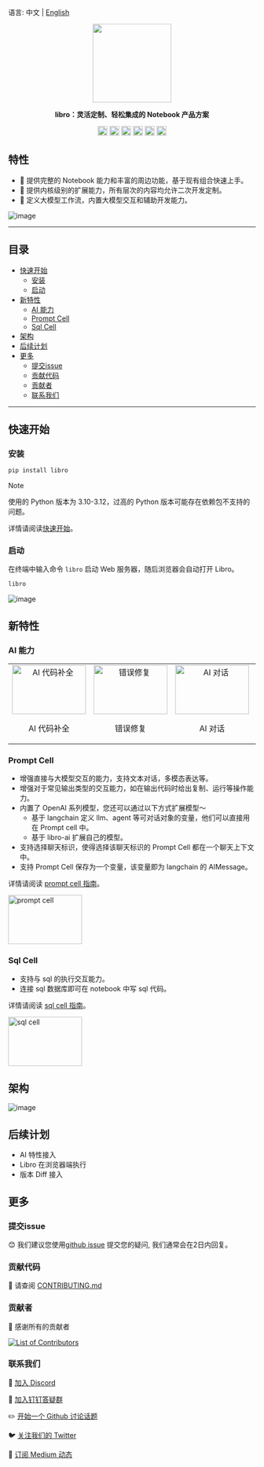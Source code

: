 语言: 中文 | [English](./README.md)

<p align="center"><img src="https://raw.githubusercontent.com/wiki/difizen/libro/assets/libro-text.svg" width="160" /></p>
<p align="center"><strong>libro：灵活定制、轻松集成的 Notebook 产品方案</strong></p>

<p align="center">
<a href="https://github.com/difizen/libro/actions/workflows/ci.yml"><img src="https://img.shields.io/github/actions/workflow/status/difizen/libro/ci.yml?branch=main&style=for-the-badge&logo=github" alt="Code: CI" style="max-width: 100%;" height="20px"></a>
<a href="/LICENSE"><img src="https://img.shields.io/github/license/difizen/libro?style=for-the-badge" alt="MIT License" height="20px"></a>
<a href="https://www.npmjs.com/package/@difizen/libro-core"><img alt="NPM Downloads" src="https://img.shields.io/npm/dm/@difizen/libro-core?logo=npm&style=for-the-badge" height="20px"></a>
<a href="https://github.com/difizen/libro/pulls"><img alt="PRs Welcome" src="https://img.shields.io/badge/PRs-Welcome-brightgreen.svg?style=for-the-badge" height="20px"></a>
<a href="https://libro.difizen.net"><img alt="website" src="https://img.shields.io/static/v1?label=&labelColor=505050&message=Homepage&color=0076D6&style=for-the-badge&logo=google-chrome&logoColor=f5f5f5" height="20px"></a>
<a href="https://discord.gg/GEx6pa3GaG"><img alt="discord" src="https://img.shields.io/badge/Discord-%235865F2.svg?style=for-the-badge&logo=discord&logoColor=white" height="20px"></a>
</p>

## 特性

- 🚀 提供完整的 Notebook 能力和丰富的周边功能，基于现有组合快速上手。
- 🌱 提供内核级别的扩展能力，所有层次的内容均允许二次开发定制。
- 🔮 定义大模型工作流，内置大模型交互和辅助开发能力。

![image](https://raw.githubusercontent.com/wiki/difizen/libro/assets/libro_homepage_zh.png)

---

<!-- START doctoc generated TOC please keep comment here to allow auto update -->
<!-- DON'T EDIT THIS SECTION, INSTEAD RE-RUN doctoc TO UPDATE -->
## 目录

- [快速开始](#%E5%BF%AB%E9%80%9F%E5%BC%80%E5%A7%8B)
  - [安装](#%E5%AE%89%E8%A3%85)
  - [启动](#%E5%90%AF%E5%8A%A8)
- [新特性](#%E6%96%B0%E7%89%B9%E6%80%A7)
  - [AI 能力](#ai-%E8%83%BD%E5%8A%9B)
  - [Prompt Cell](#prompt-cell)
  - [Sql Cell](#sql-cell)
- [架构](#%E6%9E%B6%E6%9E%84)
- [后续计划](#%E5%90%8E%E7%BB%AD%E8%AE%A1%E5%88%92)
- [更多](#%E6%9B%B4%E5%A4%9A)
  - [提交issue](#%E6%8F%90%E4%BA%A4issue)
  - [贡献代码](#%E8%B4%A1%E7%8C%AE%E4%BB%A3%E7%A0%81)
  - [贡献者](#%E8%B4%A1%E7%8C%AE%E8%80%85)
  - [联系我们](#%E8%81%94%E7%B3%BB%E6%88%91%E4%BB%AC)

<!-- END doctoc generated TOC please keep comment here to allow auto update -->

---

## 快速开始

### 安装
```bash
pip install libro
```

> [!NOTE]
> 使用的 Python 版本为 3.10-3.12，过高的 Python 版本可能存在依赖包不支持的问题。

详情请阅读[快速开始](./apps/docs/docs/quickstart/index.md)。

### 启动
在终端中输入命令 `libro` 启动 Web 服务器，随后浏览器会自动打开 Libro。

```bash
libro
```
![image](https://raw.githubusercontent.com/wiki/difizen/libro/assets/libro_launch.png)

## 新特性

### AI 能力

<table align="center">
  <tr>
    <td align="center">
      <a href="https://raw.githubusercontent.com/wiki/difizen/libro/assets/ai_completion_zh.gif" target="_blank">
        <img src="https://raw.githubusercontent.com/wiki/difizen/libro/assets/ai_completion_zh.gif" alt="AI 代码补全" width="150" height="100">
      </a>
      <p>AI 代码补全</p>
    </td>
    <td align="center">
      <a href="https://raw.githubusercontent.com/wiki/difizen/libro/assets/error_debug_zh.gif" target="_blank">
        <img src="https://raw.githubusercontent.com/wiki/difizen/libro/assets/error_debug_zh.gif" alt="错误修复" width="150" height="100">
      </a>
      <p>错误修复</p>
    </td>
    <td align="center">
      <a href="https://raw.githubusercontent.com/wiki/difizen/libro/assets/cell_chat_zh.gif" target="_blank">
        <img src="https://raw.githubusercontent.com/wiki/difizen/libro/assets/cell_chat_zh.gif" alt="AI 对话" width="150" height="100">
      </a>
      <p>AI 对话</p>
    </td>
    <td align="center">
      <a href="https://raw.githubusercontent.com/wiki/difizen/libro/assets/cell_explain_zh.gif" target="_blank">
        <img src="https://raw.githubusercontent.com/wiki/difizen/libro/assets/cell_explain_zh.gif" alt="代码解释" width="150" height="100">
      </a>
      <p>代码解释</p>
    </td>
    <td align="center">
      <a href="https://raw.githubusercontent.com/wiki/difizen/libro/assets/cell_opitimization_zh.gif" target="_blank">
        <img src="https://raw.githubusercontent.com/wiki/difizen/libro/assets/cell_opitimization_zh.gif" alt="代码优化" width="150" height="100">
      </a>
      <p>代码优化</p>
    </td>
  </tr>
</table>


### Prompt Cell

- 增强直接与大模型交互的能力，支持文本对话，多模态表达等。
- 增强对于常见输出类型的交互能力，如在输出代码时给出复制、运行等操作能力。
- 内置了 OpenAI 系列模型，您还可以通过以下方式扩展模型～
  - 基于 langchain 定义 llm、agent 等可对话对象的变量，他们可以直接用在 Prompt cell 中。
  - 基于 libro-ai 扩展自己的模型。
- 支持选择聊天标识，使得选择该聊天标识的 Prompt Cell 都在一个聊天上下文中。
- 支持 Prompt Cell 保存为一个变量，该变量即为 langchain 的 AIMessage。

详情请阅读 [prompt cell 指南](./apps/docs/docs/manual/prompt-cell.md)。

<a href="https://raw.githubusercontent.com/wiki/difizen/libro/assets/prompt_cell_zh.gif" target="_blank">
  <img src="https://raw.githubusercontent.com/wiki/difizen/libro/assets/prompt_cell_zh.gif" alt="prompt cell" width="150" height="100">
</a>

### Sql Cell

- 支持与 sql 的执行交互能力。
- 连接 sql 数据库即可在 notebook 中写 sql 代码。

详情请阅读 [sql cell 指南](./apps/docs/docs/manual/sql-cell.md)。

<a href="https://raw.githubusercontent.com/wiki/difizen/libro/assets/sql_cell.gif" target="_blank">
  <img src="https://raw.githubusercontent.com/wiki/difizen/libro/assets/sql_cell_zh.gif" alt="sql cell" width="150" height="100">
</a>

## 架构

![image](https://raw.githubusercontent.com/wiki/difizen/libro/assets/technical_architecture_zh.png)

## 后续计划

- AI 特性接入
- Libro 在浏览器端执行
- 版本 Diff 接入

## 更多

### 提交issue

😊 我们建议您使用[github issue](https://github.com/difizen/libro/issues) 提交您的疑问, 我们通常会在2日内回复。

### 贡献代码

🤝 请查阅 [CONTRIBUTING.md](./CONTRIBUTING_zh.md)

### 贡献者

💪 感谢所有的贡献者

<a href="https://github.com/difizen/libro/graphs/contributors">
  <img src="https://contributors-img.web.app/image?repo=difizen/libro" alt="List of Contributors"/>
</a>

### 联系我们

💬 [加入 Discord](https://discord.gg/GEx6pa3GaG)

🤗 [加入钉钉答疑群](https://qr.dingtalk.com/action/joingroup?code=v1,k1,52f1gKWwsZBMrWjXHcQFlOJEQIbbrMO86Iulu3T3ePY=&_dt_no_comment=1&origin=11)

✏️ [开始一个 Github 讨论话题](https://github.com/difizen/libro/discussions)

🐦 [关注我们的 Twitter](https://x.com/libro_project)

📧 [订阅 Medium 动态](https://medium.com/@libro.development)
